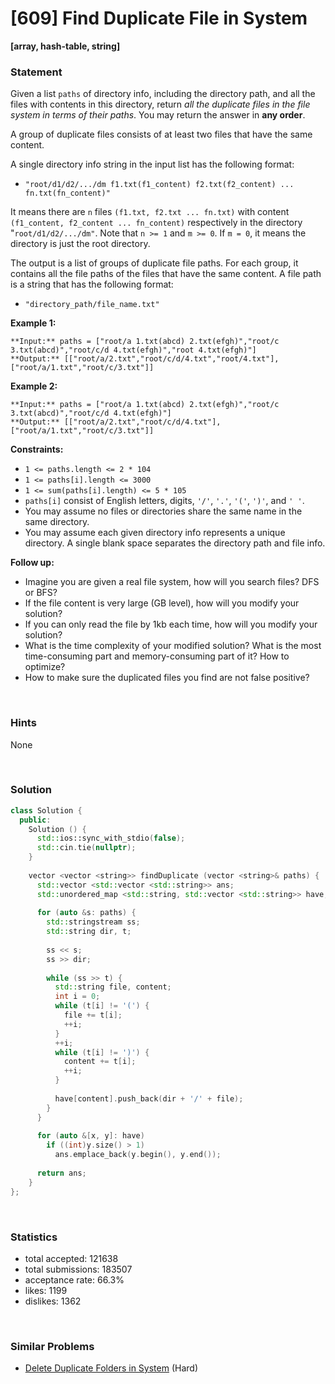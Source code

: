 # [609] Find Duplicate File in System

**[array, hash-table, string]**

### Statement

Given a list `paths` of directory info, including the directory path, and all the files with contents in this directory, return *all the duplicate files in the file system in terms of their paths*. You may return the answer in **any order**.

A group of duplicate files consists of at least two files that have the same content.

A single directory info string in the input list has the following format:

* `"root/d1/d2/.../dm f1.txt(f1_content) f2.txt(f2_content) ... fn.txt(fn_content)"`



It means there are `n` files `(f1.txt, f2.txt ... fn.txt)` with content `(f1_content, f2_content ... fn_content)` respectively in the directory "`root/d1/d2/.../dm"`. Note that `n >= 1` and `m >= 0`. If `m = 0`, it means the directory is just the root directory.

The output is a list of groups of duplicate file paths. For each group, it contains all the file paths of the files that have the same content. A file path is a string that has the following format:

* `"directory_path/file_name.txt"`


**Example 1:**

```
**Input:** paths = ["root/a 1.txt(abcd) 2.txt(efgh)","root/c 3.txt(abcd)","root/c/d 4.txt(efgh)","root 4.txt(efgh)"]
**Output:** [["root/a/2.txt","root/c/d/4.txt","root/4.txt"],["root/a/1.txt","root/c/3.txt"]]

```
**Example 2:**

```
**Input:** paths = ["root/a 1.txt(abcd) 2.txt(efgh)","root/c 3.txt(abcd)","root/c/d 4.txt(efgh)"]
**Output:** [["root/a/2.txt","root/c/d/4.txt"],["root/a/1.txt","root/c/3.txt"]]

```

**Constraints:**
* `1 <= paths.length <= 2 * 104`
* `1 <= paths[i].length <= 3000`
* `1 <= sum(paths[i].length) <= 5 * 105`
* `paths[i]` consist of English letters, digits, `'/'`, `'.'`, `'('`, `')'`, and `' '`.
* You may assume no files or directories share the same name in the same directory.
* You may assume each given directory info represents a unique directory. A single blank space separates the directory path and file info.


**Follow up:**
* Imagine you are given a real file system, how will you search files? DFS or BFS?
* If the file content is very large (GB level), how will you modify your solution?
* If you can only read the file by 1kb each time, how will you modify your solution?
* What is the time complexity of your modified solution? What is the most time-consuming part and memory-consuming part of it? How to optimize?
* How to make sure the duplicated files you find are not false positive?


<br>

### Hints

None

<br>

### Solution

```cpp
class Solution {
  public:
    Solution () {
      std::ios::sync_with_stdio(false);
      std::cin.tie(nullptr);
    }
  
    vector <vector <string>> findDuplicate (vector <string>& paths) {
      std::vector <std::vector <std::string>> ans;
      std::unordered_map <std::string, std::vector <std::string>> have;
      
      for (auto &s: paths) {
        std::stringstream ss;
        std::string dir, t;
        
        ss << s;
        ss >> dir;
        
        while (ss >> t) {
          std::string file, content;
          int i = 0;
          while (t[i] != '(') {
            file += t[i];
            ++i;
          }
          ++i;
          while (t[i] != ')') {
            content += t[i];
            ++i;
          }
          
          have[content].push_back(dir + '/' + file);
        }
      }
      
      for (auto &[x, y]: have)
        if ((int)y.size() > 1)
          ans.emplace_back(y.begin(), y.end());
      
      return ans;
    }
};
```

<br>

### Statistics

- total accepted: 121638
- total submissions: 183507
- acceptance rate: 66.3%
- likes: 1199
- dislikes: 1362

<br>

### Similar Problems

- [Delete Duplicate Folders in System](https://leetcode.com/problems/delete-duplicate-folders-in-system) (Hard)
